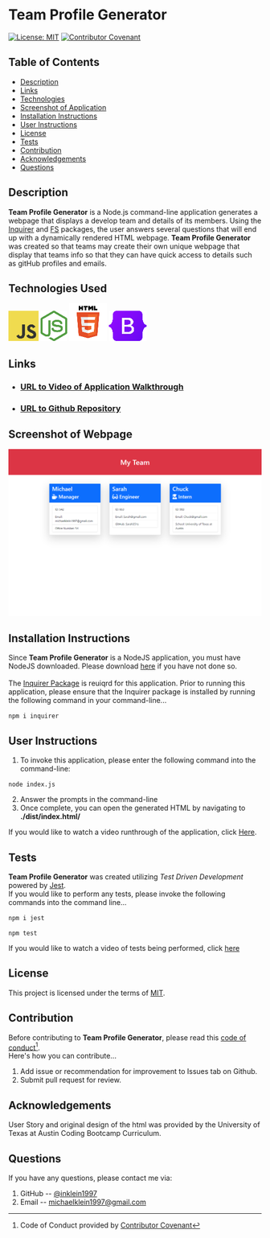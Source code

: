 # Team Profile Generator
[![License: MIT](https://img.shields.io/badge/License-MIT-yellow.svg)](https://opensource.org/licenses/MIT)
[![Contributor Covenant](https://img.shields.io/badge/Contributor%20Covenant-2.1-4baaaa.svg)](code_of_conduct.md)

## Table of Contents
- [Description](#Description)
- [Links](#Links)
- [Technologies](#Technologies)
- [Screenshot of Application](#Screenshot-of-Application)
- [Installation Instructions](#Installation-Instructions)
- [User Instructions](#User-Instructions)
- [License](#License)
- [Tests](#Tests)
- [Contribution](#Contribution)
- [Acknowledgements](#Acknowledgements)
- [Questions](#Questions)

## Description
**Team Profile Generator** is a Node.js command-line application generates a webpage that displays a develop team and details of its members.  Using the [Inquirer](https://www.npmjs.com/package/inquirer) and [FS](https://nodejs.org/api/fs.html) packages, the user answers several questions that will end up with a dynamically rendered HTML webpage.  **Team Profile Generator** was created so that teams may create their own unique webpage that display that teams info so that they can have quick access to details such as gitHub profiles and emails.

## Technologies Used
![JavaScript Logo](./assets/images/javascript.png)
![NodeJS Logo](./assets/images/nodejs-logo.png)
![HTML5 Logo](./assets/images/html5.png)
![BootStrap Logo](./assets/images/bootstrap-logo.png)

## Links
- ### [URL to Video of Application Walkthrough](https://drive.google.com/file/d/1rbL7aWemy4xJLYhPPqqt-8OZLB_SpmD9/view)
- ### [URL to Github Repository](https://github.com/inklein1997/README-Generator)

## Screenshot of Webpage
![alt](./assets/images/generatedHTML-screenshot.png)

## Installation Instructions
Since **Team Profile Generator** is a NodeJS application, you must have NodeJS downloaded. Please download [here](https://nodejs.org/en/download/) if you have not done so.
<br><br>
The [Inquirer Package](https://www.npmjs.com/package/inquirer) is reuiqrd for this application.  Prior to running this application, please ensure that the Inquirer package is installed by running the following command in your command-line...
```
npm i inquirer
```

## User Instructions
1. To invoke this application, please enter the following command into the command-line:
```
node index.js
```
2. Answer the prompts in the command-line
3. Once complete, you can open the generated HTML by navigating to **./dist/index.html/**

If you would like to watch a video runthrough of the application, click [Here](https://drive.google.com/file/d/111WaodGzN432_3kASeBBPG7EF6d_U1E4/view).

## Tests
**Team Profile Generator** was created utilizing _Test Driven Development_ powered by [Jest](https://jestjs.io/).<br>
If you would like to perform any tests, please invoke the following commands into the command line...
```
npm i jest
```
```
npm test
```
If you would like to watch a video of tests being performed, click [here](https://drive.google.com/file/d/1KCg_cioI9dD5VI7rIxhYE492gfnUCNZl/view)

## License
This project is licensed under the terms of [MIT](https://opensource.org/licenses/MIT).
  
## Contribution
Before contributing to **Team Profile Generator**, please read this [code of conduct](code_of_conduct.md)[^1].<br>
Here's how you can contribute...
1. Add issue or recommendation for improvement to Issues tab on Github.
2. Submit pull request for review.

## Acknowledgements
User Story and original design of the html was provided by the University of Texas at Austin Coding Bootcamp Curriculum.

## Questions
If you have any questions, please contact me via:
1. GitHub -- [@inklein1997](https://github.com/inklein1997)
2. Email -- michaelklein1997@gmail.com

[^1]: Code of Conduct provided by [Contributor Covenant](https://www.contributor-covenant.org/)